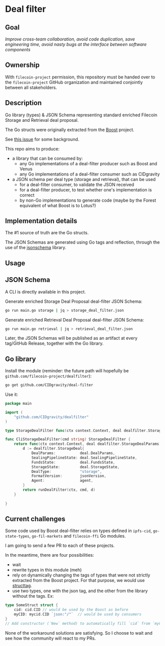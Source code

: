 # Deal filter

## Goal

*Improve cross-team collaboration, avoid code duplication, save engineering time, avoid nasty bugs at the interface between software components*

## Ownership

With `filecoin-project` permission, this repository must be handed over to the `filecoin-project` GitHub organization and maintained conjointly between all stakeholders.

## Description

Go library (types) & JSON Schema representing standard enriched Filecoin Storage and Retrieval deal proposal.

The Go structs were originally extracted from the [Boost](https://github.com/filecoin-project/boost) project.

See [this issue](https://github.com/filecoin-project/boost/issues/609) for some background.

This repo aims to produce:
- a library that can be consumed by:
	- any Go implementations of a deal-filter producer such as Boost and Venus 
	- any Go implementations of a deal-filter consumer such as CIDgravity
- a JSON schema per deal type (storage and retrieval), that can be used 
	- for a deal-filter consumer, to validate the JSON received
	- for a deal-filter producer, to test whether one's implementation is correct
	- by non-Go implementations to generate code (maybe by the Forest equivalent of what Boost is to Lotus?)

## Implementation details

The #1 source of truth are the Go structs.

The JSON Schemas are generated using Go tags and reflection, through the use of the [jsonschema](https://github.com/invopop/jsonschema) library.

## Usage

## JSON Schema

A CLI is directly available in this project.

Generate enriched Storage Deal Proposal deal-filter JSON Schema:
```bash
go run main.go storage | jq > storage_deal_filter.json
```

Generate enriched Retrieval Deal Proposal deal-filter JSON Schema:
```bash
go run main.go retrieval | jq > retrieval_deal_filter.json
```

Later, the JSON Schemas will be published as an artifact at every tag/GitHub Release, together with the Go library.

## Go library

Install the module (reminder: the future path will hopefully be `github.com/filecoin-project/dealfilter`):
```bash
go get github.com/CIDgravity/deal-filter
```

Use it:
```go
package main

import (
	"github.com/CIDgravity/dealfilter"
)

type StorageDealFilter func(ctx context.Context, deal dealfilter.StorageDealParams) (bool, string, error)

func CliStorageDealFilter(cmd string) StorageDealFilter {
	return func(ctx context.Context, deal dealfilter.StorageDealParams) (bool, string, error) {
		d := dealfilter.StorageDeal{
			DealParams:           deal.DealParams,
			SealingPipelineState: deal.SealingPipelineState,
			FundsState:           deal.FundsState,
			StorageState:         deal.StorageState,
			DealType:             "storage",
			FormatVersion:        jsonVersion,
			Agent:                agent,
		}
		return runDealFilter(ctx, cmd, d)
	}
	
}
```

## Current challenges

Some code used by Boost deal-filter relies on types defined in `ipfs-cid`, `go-state-types`, `go-fil-markets` and `filecoin-ffi` Go modules.

I am going to send a few PR to each of these projects.

In the meantime, there are four possibilities:
- wait
- rewrite types in this module (meh)
- rely on dynamically changing the tags of types that were not strictly extracted from the Boost project. For that purpose, we would use [structtag](https://github.com/fatih/structtag).
- use two types, one with the json tag, and the other from the library without the tags. Ex: 
```go
type SomeStruct struct {
	cid: cid.CID // would be used by the Boost as before
	myCID: mycid.CID `json:"/"`  // would be used by consumers
}
// Add constructor (`New` method) to automatically fill `cid` from `myCID` and vice-versa
```

None of the workaround solutions are satisfying. So I choose to wait and see how the community will react to my PRs.
